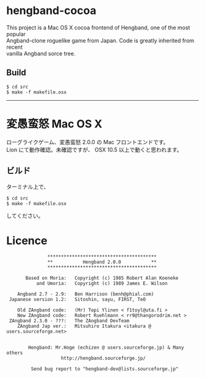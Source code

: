 hengband-cocoa
======================
This project is a Mac OS X cocoa frontend of Hengband, one of the most popular  
Angband-clone roguelike game from Japan. Code is greatly inherited from recent  
vanilla Angband sorce tree.

## Build
    $ cd src
    $ make -f makefile.osx

----

# 変愚蛮怒 Mac OS X

ローグライクゲーム、変愚蛮怒 2.0.0 の Mac フロントエンドです。  
Lion にて動作確認。未確認ですが、 OSX 10.5 以上で動くと思われます。  

## ビルド

ターミナル上で、

    $ cd src
    $ make -f makefile.osx

してください。

# Licence
                   ****************************************
                   **           Hengband 2.0.0           **
                   ****************************************
 
           Based on Moria:   Copyright (c) 1985 Robert Alan Koeneke
               and Umoria:   Copyright (c) 1989 James E. Wilson
 
        Angband 2.7 - 2.9:   Ben Harrison (benh@phial.com)
     Japanese version 1.2:   Sitoshin, sayu, FIRST, TeO
 
        Old ZAngband code:   (Mr) Topi Ylinen < f1toyl@uta.fi >
        New ZAngband code:   Robert Ruehlmann < rr9@thangorodrim.net >
     ZAngband 2.3.0 - ???:   The ZAngband DevTeam
        ZAngband Jap ver.:   Mitsuhiro Itakura <itakura @ users.sourceforge.net>
 
 
            Hengband: Mr.Hoge (echizen @ users.sourceforge.jp) & Many others
                        http://hengband.sourceforge.jp/
 
             Send bug report to "hengband-dev@lists.sourceforge.jp"

